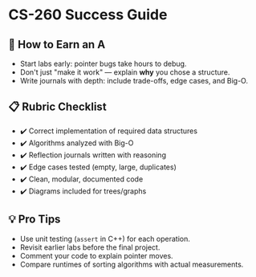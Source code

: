 # CS-260 Success Guide

## 🎯 How to Earn an A
- Start labs early: pointer bugs take hours to debug.
- Don't just "make it work" — explain **why** you chose a structure.
- Write journals with depth: include trade-offs, edge cases, and Big-O.

## 📋 Rubric Checklist
- ✔️ Correct implementation of required data structures
- ✔️ Algorithms analyzed with Big-O
- ✔️ Reflection journals written with reasoning
- ✔️ Edge cases tested (empty, large, duplicates)
- ✔️ Clean, modular, documented code
- ✔️ Diagrams included for trees/graphs

## 💡 Pro Tips
- Use unit testing (`assert` in C++) for each operation.
- Revisit earlier labs before the final project.
- Comment your code to explain pointer moves.
- Compare runtimes of sorting algorithms with actual measurements.

